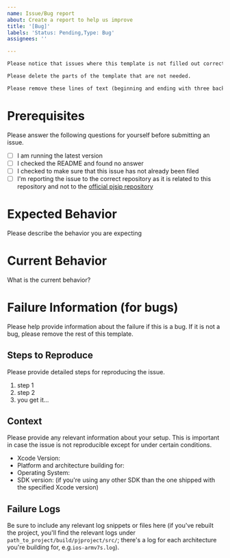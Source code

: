 ```yaml
---
name: Issue/Bug report
about: Create a report to help us improve
title: '[Bug]'
labels: 'Status: Pending,Type: Bug'
assignees: ''

---
```


```txt
Please notice that issues where this template is not filled out correctly won't receive an answer and get discarded and closed.

Please delete the parts of the template that are not needed.

Please remove these lines of text (beginning and ending with three backticks) before submitting the issue.
```

# Prerequisites

Please answer the following questions for yourself before submitting an issue.

- [ ] I am running the latest version
- [ ] I checked the README and found no answer 
- [ ] I checked to make sure that this issue has not already been filed
- [ ] I'm reporting the issue to the correct repository as it is related to this repository and not to the [official pjsip repository](https://www.pjsip.org)

# Expected Behavior

Please describe the behavior you are expecting

# Current Behavior

What is the current behavior?

# Failure Information (for bugs)

Please help provide information about the failure if this is a bug. If it is not a bug, please remove the rest of this template.

## Steps to Reproduce

Please provide detailed steps for reproducing the issue.

1. step 1
2. step 2
3. you get it...

## Context

Please provide any relevant information about your setup. This is important in case the issue is not reproducible except for under certain conditions.

* Xcode Version:
* Platform and architecture building for:
* Operating System:
* SDK version:
  (if you're using any other SDK than the one shipped with the specified Xcode version)


## Failure Logs

Be sure to include any relevant log snippets or files here (if you've rebuilt the project, you'll find the relevant logs under `path_to_project/build/pjproject/src/`; there's a log for each architecture you're building for, e.g.`ios-armv7s.log`).
